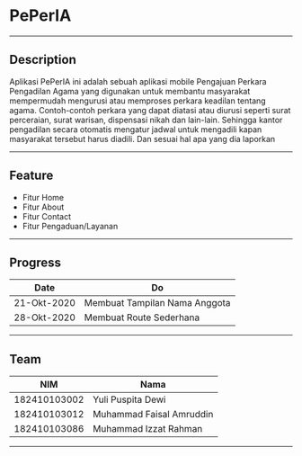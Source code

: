 # PePerIA

---

## Description
Aplikasi PePerIA ini adalah sebuah aplikasi mobile Pengajuan Perkara Pengadilan Agama yang digunakan untuk membantu masyarakat mempermudah
mengurusi atau memproses perkara keadilan tentang agama. Contoh-contoh perkara yang dapat diatasi atau diurusi seperti surat perceraian, 
surat warisan, dispensasi nikah dan lain-lain. Sehingga kantor pengadilan secara otomatis mengatur jadwal untuk mengadili kapan 
masyarakat tersebut harus diadili. Dan sesuai hal apa yang dia laporkan

---

## Feature
* Fitur Home
* Fitur About
* Fitur Contact
* Fitur Pengaduan/Layanan

---

## Progress

| Date        | Do                                        |
| ----------- | ----------------------------------------- |
| 21-Okt-2020 | Membuat Tampilan Nama Anggota             |
| 28-Okt-2020 | Membuat Route Sederhana                   |

---

## Team

| NIM          | Nama                           |
| ------------ | ------------------------------ |
| 182410103002 | Yuli Puspita Dewi              |
| 182410103012 | Muhammad Faisal Amruddin       |
| 182410103086 | Muhammad Izzat Rahman          |

---
